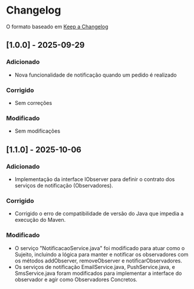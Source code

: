 # Changelog

O formato baseado em [Keep a Changelog](https://keepachangelog.com/pt-BR/1.0.0/)

## [1.0.0] - 2025-09-29
### Adicionado
- Nova funcionalidade de notificação quando um pedido é realizado

### Corrigido
- Sem correções

### Modificado
- Sem modificações

## [1.1.0] - 2025-10-06

### Adicionado

- Implementação da interface IObserver para definir o contrato dos serviços de notificação (Observadores).

### Corrigido

- Corrigido o erro de compatibilidade de versão do Java que impedia a execução do Maven.

### Modificado

- O serviço "NotificacaoService.java" foi modificado para atuar como o Sujeito, incluindo a lógica para manter e notificar os observadores com os métodos addObserver, removeObserver e notificarObservadores.
- Os serviços de notificação EmailService.java, PushService.java, e SmsService.java foram modificados para implementar a interface do observador e agir como Observadores Concretos.